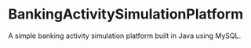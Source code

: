 # BankingActivitySimulationPlatform
A simple banking activity simulation platform built in Java using MySQL.

